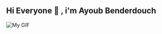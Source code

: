 ## Hi Everyone 👋 , i'm Ayoub Benderdouch 

![My GIF](https://miro.medium.com/v2/resize:fit:1360/1*zVnWJtyGOX_kUIDm6ccCfQ.gif)
